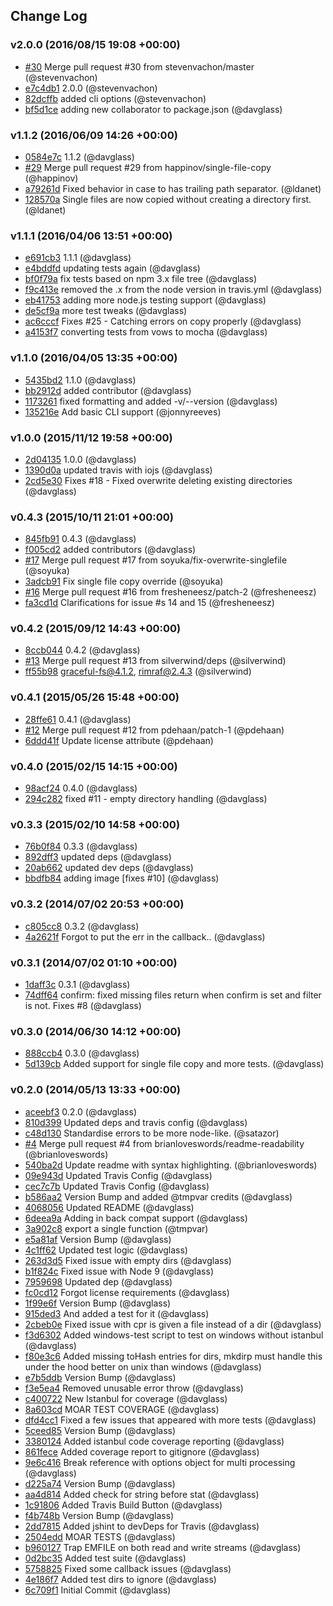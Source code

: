 ## Change Log

### v2.0.0 (2016/08/15 19:08 +00:00)
- [#30](https://github.com/davglass/cpr/pull/30) Merge pull request #30 from stevenvachon/master (@stevenvachon)
- [e7c4db1](https://github.com/davglass/cpr/commit/e7c4db18e36a10abb00d7eacdff08bced8fa9312) 2.0.0 (@stevenvachon)
- [82dcffb](https://github.com/davglass/cpr/commit/82dcffb40a5841c663a5e66e76876470ae8a3518) added cli options (@stevenvachon)
- [bf5d1ce](https://github.com/davglass/cpr/commit/bf5d1cec0a12c2a1841de58d501d29bcb45fbd58) adding new collaborator to package.json (@davglass)

### v1.1.2 (2016/06/09 14:26 +00:00)
- [0584e7c](https://github.com/davglass/cpr/commit/0584e7cf7135d13b79a1fbb8ccd9c68ef4614262) 1.1.2 (@davglass)
- [#29](https://github.com/davglass/cpr/pull/29) Merge pull request #29 from happinov/single-file-copy (@happinov)
- [a79261d](https://github.com/davglass/cpr/commit/a79261d39d1e832d76aa9f7d4e00b372b02f6314) Fixed behavior in case to has trailing path separator. (@ldanet)
- [128570a](https://github.com/davglass/cpr/commit/128570adfe3e3d2efd1de1b58147c4fb71bc32a3) Single files are now copied without creating a directory first. (@ldanet)

### v1.1.1 (2016/04/06 13:51 +00:00)
- [e691cb3](https://github.com/davglass/cpr/commit/e691cb365ca7db3113a5ef3487ad12df1a4088ea) 1.1.1 (@davglass)
- [e4bddfd](https://github.com/davglass/cpr/commit/e4bddfdad43d1d89ab4b7adbb43916411ef07c91) updating tests again (@davglass)
- [bf0f79a](https://github.com/davglass/cpr/commit/bf0f79a8c80f67c071107e09dbddaaa83c5221ab) fix tests based on npm 3.x file tree (@davglass)
- [f9c413e](https://github.com/davglass/cpr/commit/f9c413e8fc8b96847cb711871a56b6559bbb3c83) removed the .x from the node version in travis.yml (@davglass)
- [eb41753](https://github.com/davglass/cpr/commit/eb41753dddd00c7d6abe86096c72e11ae37b39f4) adding more node.js testing support (@davglass)
- [de5cf9a](https://github.com/davglass/cpr/commit/de5cf9ae7df184f0180b2d8a5ab8f090c14fcfa3) more test tweaks (@davglass)
- [ac6cccf](https://github.com/davglass/cpr/commit/ac6cccf1ab6e8033baa8ab4f4764d430c9b9e0f3) Fixes #25 - Catching errors on copy properly (@davglass)
- [a4153f7](https://github.com/davglass/cpr/commit/a4153f70587e8c8de9afb7cf1a34ccddf9ce512b) converting tests from vows to mocha (@davglass)

### v1.1.0 (2016/04/05 13:35 +00:00)
- [5435bd2](https://github.com/davglass/cpr/commit/5435bd23be4c4d793de6c1d8077af9215b3f8edd) 1.1.0 (@davglass)
- [bb2912d](https://github.com/davglass/cpr/commit/bb2912d7f500088b00c74bd83acab32430ca67cb) added contributor (@davglass)
- [1173261](https://github.com/davglass/cpr/commit/1173261f75537853f7ee0e982a2d8c52d3e82cae) fixed formatting and added -v/--version (@davglass)
- [135216e](https://github.com/davglass/cpr/commit/135216e0232496bde32eb8a564ed4cd86f3346f0) Add basic CLI support (@jonnyreeves)

### v1.0.0 (2015/11/12 19:58 +00:00)
- [2d04135](https://github.com/davglass/cpr/commit/2d0413543ffe38001526feacf07eea9ffdea20fd) 1.0.0 (@davglass)
- [1390d0a](https://github.com/davglass/cpr/commit/1390d0abf81fbe10a36112e2d03dc0fee3af6c96) updated travis with iojs (@davglass)
- [2cd5e30](https://github.com/davglass/cpr/commit/2cd5e30a9d3341a70074bc6d996d8e8d527fdf5b) Fixes #18 - Fixed overwrite deleting existing directories (@davglass)

### v0.4.3 (2015/10/11 21:01 +00:00)
- [845fb91](https://github.com/davglass/cpr/commit/845fb91422335679379878ebdb8a228bf5abda9f) 0.4.3 (@davglass)
- [f005cd2](https://github.com/davglass/cpr/commit/f005cd246c06b54cb8776f1f543a4342dfb6c13f) added contributors (@davglass)
- [#17](https://github.com/davglass/cpr/pull/17) Merge pull request #17 from soyuka/fix-overwrite-singlefile (@soyuka)
- [3adcb91](https://github.com/davglass/cpr/commit/3adcb911846c85257ae846037507b786d801fc82) Fix single file copy override (@soyuka)
- [#16](https://github.com/davglass/cpr/pull/16) Merge pull request #16 from fresheneesz/patch-2 (@fresheneesz)
- [fa3cd1d](https://github.com/davglass/cpr/commit/fa3cd1d3e522fc2fac64053f7fffe95bb52de46c) Clarifications for issue #s 14 and 15 (@fresheneesz)

### v0.4.2 (2015/09/12 14:43 +00:00)
- [8ccb044](https://github.com/davglass/cpr/commit/8ccb044a8c439af86d3065d6ca1cc1086d95fac2) 0.4.2 (@davglass)
- [#13](https://github.com/davglass/cpr/pull/13) Merge pull request #13 from silverwind/deps (@silverwind)
- [ff55b98](https://github.com/davglass/cpr/commit/ff55b98878d3a5ced88678dc3bb6a936b885e883) graceful-fs@4.1.2, rimraf@2.4.3 (@silverwind)

### v0.4.1 (2015/05/26 15:48 +00:00)
- [28ffe61](https://github.com/davglass/cpr/commit/28ffe618ddd8e55a9bcae05613eb232f02286962) 0.4.1 (@davglass)
- [#12](https://github.com/davglass/cpr/pull/12) Merge pull request #12 from pdehaan/patch-1 (@pdehaan)
- [6ddd41f](https://github.com/davglass/cpr/commit/6ddd41f2a7ed4df1b91c1be99601f40870874081) Update license attribute (@pdehaan)

### v0.4.0 (2015/02/15 14:15 +00:00)
- [98acf24](https://github.com/davglass/cpr/commit/98acf2409cb49aaefefc71378f195d596b18bc89) 0.4.0 (@davglass)
- [294c282](https://github.com/davglass/cpr/commit/294c282d68518c51df8286ae1a48240295b0d4fc) fixed #11 - empty directory handling (@davglass)

### v0.3.3 (2015/02/10 14:58 +00:00)
- [76b0f84](https://github.com/davglass/cpr/commit/76b0f840419e19bf829fb55ca91a0103a26175a8) 0.3.3 (@davglass)
- [892dff3](https://github.com/davglass/cpr/commit/892dff31dfaaaccb824971e8921d00ce7df411cc) updated deps (@davglass)
- [20ab662](https://github.com/davglass/cpr/commit/20ab662ceb101dd0d0e615eb0993a4a6e7c744b1) updated dev deps (@davglass)
- [bbdfb84](https://github.com/davglass/cpr/commit/bbdfb842425e6bbbff86517c3e7bc4fd332aed47) adding image [fixes #10] (@davglass)

### v0.3.2 (2014/07/02 20:53 +00:00)
- [c805cc8](https://github.com/davglass/cpr/commit/c805cc83cedf0d451d16b7bf4129297c0c77753d) 0.3.2 (@davglass)
- [4a2621f](https://github.com/davglass/cpr/commit/4a2621f6d8faffb5c3b9225dc869e34c5b15c93b) Forgot to put the err in the callback.. (@davglass)

### v0.3.1 (2014/07/02 01:10 +00:00)
- [1daff3c](https://github.com/davglass/cpr/commit/1daff3c92a14bc394d444bf0f601fa5b6aa290cf) 0.3.1 (@davglass)
- [74dff64](https://github.com/davglass/cpr/commit/74dff64823ea7f3bebc5dd598750446acced3394) confirm: fixed missing files return when confirm is set and filter is not. Fixes #8 (@davglass)

### v0.3.0 (2014/06/30 14:12 +00:00)
- [888ccb4](https://github.com/davglass/cpr/commit/888ccb448445c8113c8c27c1d32908014fa95505) 0.3.0 (@davglass)
- [5d139cb](https://github.com/davglass/cpr/commit/5d139cb08fddc15228ac71cc371724148a699edc) Added support for single file copy and more tests. (@davglass)

### v0.2.0 (2014/05/13 13:33 +00:00)
- [aceebf3](https://github.com/davglass/cpr/commit/aceebf3cabed52f84046471aefb31a83395048e0) 0.2.0 (@davglass)
- [810d399](https://github.com/davglass/cpr/commit/810d3997e5c96abdcd4454b41c266684d094ead9) Updated deps and travis config (@davglass)
- [c48d130](https://github.com/davglass/cpr/commit/c48d130952ee12c633cd11e186c55c960ac85980) Standardise errors to be more node-like. (@satazor)
- [#4](https://github.com/davglass/cpr/pull/4) Merge pull request #4 from brianloveswords/readme-readability (@brianloveswords)
- [540ba2d](https://github.com/davglass/cpr/commit/540ba2dd09b2aed59833ced567bb8ec47068a48b) Update readme with syntax highlighting. (@brianloveswords)
- [09e943d](https://github.com/davglass/cpr/commit/09e943d24205f857f5d1c705f7e7b4287509c81f) Updated Travis Config (@davglass)
- [cec7c7b](https://github.com/davglass/cpr/commit/cec7c7b89421acff331c0ab3029788a2ec114683) Updated Travis Config (@davglass)
- [b586aa2](https://github.com/davglass/cpr/commit/b586aa2bf2b5e1b99c7ca7882009b82a3031bbb1) Version Bump and added @tmpvar credits (@davglass)
- [4068056](https://github.com/davglass/cpr/commit/4068056a860e25fc9cccf5543f9e54b78977529e) Updated README (@davglass)
- [6deea9a](https://github.com/davglass/cpr/commit/6deea9a0551dd2048166561c8ee27056cb4ed8a7) Adding in back compat support (@davglass)
- [3a902c8](https://github.com/davglass/cpr/commit/3a902c80b90d5128dcdead64e83f9bee52f4663f) export a single function (@tmpvar)
- [e5a81af](https://github.com/davglass/cpr/commit/e5a81afbd2f6891a9479a9f2d781f5f758adc644) Version Bump (@davglass)
- [4c1ff62](https://github.com/davglass/cpr/commit/4c1ff62c3e3ec451b38a5749e690ecc70e0d34df) Updated test logic (@davglass)
- [263d3d5](https://github.com/davglass/cpr/commit/263d3d51f4edabb0180caba8aae167b6cd706194) Fixed issue with empty dirs (@davglass)
- [b1f824c](https://github.com/davglass/cpr/commit/b1f824c010b6331e3fac5da6f52579630aa6bc4d) Fixed issue with Node 9 (@davglass)
- [7959698](https://github.com/davglass/cpr/commit/79596981b33680f53bcd2a6259df8fc3ff680402) Updated dep (@davglass)
- [fc0cd12](https://github.com/davglass/cpr/commit/fc0cd1226fa92149d6a1519ffa1131256cb7eb61) Forgot license requirements (@davglass)
- [1f99e6f](https://github.com/davglass/cpr/commit/1f99e6fb5785a7d6247ceffcac8ffb56c14221b6) Version Bump (@davglass)
- [915ded3](https://github.com/davglass/cpr/commit/915ded3abcd1b35c0edf0840a963cfac15199feb) And added a test for it (@davglass)
- [2cbeb0e](https://github.com/davglass/cpr/commit/2cbeb0e622003520008da2acb9f78f5c37fd8615) Fixed issue with cpr is given a file instead of a dir (@davglass)
- [f3d6302](https://github.com/davglass/cpr/commit/f3d63023ebcd8f6a72839644fcb4a6d25f1f71a9) Added windows-test script to test on windows without istanbul (@davglass)
- [f80e3c6](https://github.com/davglass/cpr/commit/f80e3c6d8b8889bc6ea4dd84d52d39325417c3cf) Added missing toHash entries for dirs, mkdirp must handle this under the hood better on unix than windows (@davglass)
- [e7b5ddb](https://github.com/davglass/cpr/commit/e7b5ddb8dab1c4de6ce9e1c56f0488d7bba79e71) Version Bump (@davglass)
- [f3e5ea4](https://github.com/davglass/cpr/commit/f3e5ea45481d612959eac7e42b9ae72c16f36067) Removed unusable error throw (@davglass)
- [c400722](https://github.com/davglass/cpr/commit/c400722bd2aba1e69c01296ba05524edcc1da484) New Istanbul for coverage (@davglass)
- [8a603cd](https://github.com/davglass/cpr/commit/8a603cdf8773d6c133e732e98cf75697c7d1c0ce) MOAR TEST COVERAGE (@davglass)
- [dfd4cc1](https://github.com/davglass/cpr/commit/dfd4cc1ec5c04f2ff73ca6db8ca92924a8473c87) Fixed a few issues that appeared with more tests (@davglass)
- [5ceed85](https://github.com/davglass/cpr/commit/5ceed850547dda0b81ff07852cd60f9eafccffba) Version Bump (@davglass)
- [3380124](https://github.com/davglass/cpr/commit/3380124917309efecf0dde4474b974f669ce1eff) Added istanbul code coverage reporting (@davglass)
- [861fece](https://github.com/davglass/cpr/commit/861fecebbabb443a2aa45ea8bea7276ca466d331) Added coverage report to gitignore (@davglass)
- [9e6c416](https://github.com/davglass/cpr/commit/9e6c4167b5f2bec1827bfd25ab6ab31ffb0a8237) Break reference with options object for multi processing (@davglass)
- [d225a74](https://github.com/davglass/cpr/commit/d225a74e228f610b4f5d171867a4f78d98a6f65d) Version Bump (@davglass)
- [aa4d814](https://github.com/davglass/cpr/commit/aa4d814129f616eaddc7fe7c6416dc478f0e6529) Added check for string before stat (@davglass)
- [1c91806](https://github.com/davglass/cpr/commit/1c918069cb90fa31c43c43160ac79b05a7e151a8) Added Travis Build Button (@davglass)
- [f4b748b](https://github.com/davglass/cpr/commit/f4b748b42ce726fa916ad9b9a9aea3f07057bf96) Version Bump (@davglass)
- [2dd7815](https://github.com/davglass/cpr/commit/2dd7815e3160bce9c126b14170baec83b001cdd0) Added jshint to devDeps for Travis (@davglass)
- [2504edd](https://github.com/davglass/cpr/commit/2504eddfed33e7c4afb4a3d7ce26c6c37f155f67) MOAR TESTS (@davglass)
- [b960127](https://github.com/davglass/cpr/commit/b9601270de82e8315f8155a7b46fd6d1a2075b2e) Trap EMFILE on both read and write streams (@davglass)
- [0d2bc35](https://github.com/davglass/cpr/commit/0d2bc35dc82dde4024ab2abd62c6644ba7b2513e) Added test suite (@davglass)
- [5758825](https://github.com/davglass/cpr/commit/5758825870e1c7e0b5dbd0ad721307ed21add575) Fixed some callback issues (@davglass)
- [4e186f7](https://github.com/davglass/cpr/commit/4e186f70162f2c1abf9c2c7cf4f3bf2ed7a3e4f6) Added test dirs to ignore (@davglass)
- [6c709f1](https://github.com/davglass/cpr/commit/6c709f1fbf0fb62c1ab317c0feab21d00b8f7098) Initial Commit (@davglass)